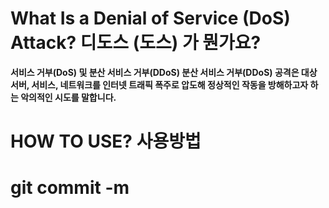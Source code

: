 # What Is a Denial of Service (DoS) Attack? 디도스 (도스) 가 뭔가요?

**서비스 거부(DoS) 및 분산 서비스 거부(DDoS) 분산 서비스 거부(DDoS) 공격은 대상 서버, 서비스, 
네트워크를 인터넷 트래픽 폭주로 압도해 정상적인 작동을 방해하고자 하는 악의적인 시도를 말합니다.**

# HOW TO USE? 사용방법

# git commit -m
